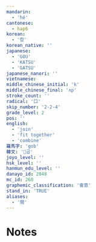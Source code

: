 ```yaml
---
mandarin:
  - 'hé'
cantonese:
  - hap6
korean:
  - '합'
korean_native: ''
japanese:
  - 'GOU'
  - 'KATSU'
  - 'GATSU'
japanese_nanori: ''
vietnamese:
middle_chinese_initial: 'k'
middle_chinese_final: 'ʌp'
stroke_count: ''
radical: '口'
skip_number: '2-2-4'
grade_level: 2
pos: ''
english:
  - 'join'
  - 'fit together'
  - 'combine'
羅馬字: 'gob'
韓文: '곱'
joyo_level: ''
hsk_level: ''
hanmun_edu_level: ''
danayo_id: 2048
mc_id: 260
graphemic_classification: '會意'
stand_in: 'TRUE'
aliases:
  - '閤'
---
```


# Notes
